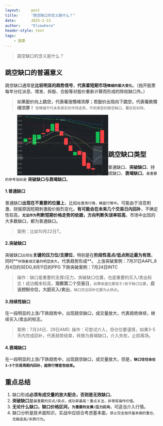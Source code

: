```yaml
---
layout: 	post
title: 		"跳空缺口的含义是什么？"
date:       2025-1-13
author: 	"Elsewhere"
header-style: text
tags:
    - 股票
---
```


> 跳空缺口的含义是什么？





## 跳空缺口的普遍意义
​     跳空缺口通常是**比较明显的趋势信号**，**代表着短期市场`情绪的极大变化`**。（抛开股票每年分红派息、增发、拆股、合股等对股价重新计算而形成的除权缺口外。）

> **如果股价向上跳空，代表看涨情绪浓厚；若股价出现向下跳空，代表看跌情绪浓厚！**
> `但情绪不代未来真实的市场走势，不同类型的跳空缺口，要区别对待。`
>
> <img src="/img/2025/01-13-15/1.png" width = "300" height = "200"  align=left />

<br><br><br><br><br>



## 跳空缺口类型
普通缺口、**突破缺口**、持续缺口、**衰竭缺口**。`最重要的参考指标是` **突破缺口与衰竭缺口**。



#### 1.普通缺口

​		普通缺口**出现在不重要的位置上**，比如`在震荡行情，横盘行情中`。可能由于消息刺激、财报原因短期刺激股价剧烈变化。**有可能会在未来几个交易日内回补**，不确定性较高，**`无法作为`判断短期价格走势的依据，方向判断失误率较高**，市场中出现的大多数缺口，都为普通缺口。

> 案例：比如10月22日T。



#### 2.突破缺口

突破缺口`出现在`**关键的压力位/支撑位**，特别是在**阶段性高点/低点附近最为有效**，同时**`伴随着成交量的明显放大`，代表趋势形成**。
上涨突破案例：7月31日AAPL,8月4日的SEDG,8月11日的PPG
下跌突破案例：7月24日INTC

> 操作：缺口是重要的支撑/压力，突破缺口位置，也是重要的买入/卖出标志！成功概率较高，**观察第二个交易日**，`如果收盘位置高于/低于缺口位置`，**应该控制仓位，大胆买入/卖出**，`缺口完全回补位置为止损点`。



#### 3.持续性缺口

在一段明显的上涨/下跌趋势中，出现跳空缺口，成交量放大，代表趋势继续，继续买入/卖出的标志。

> 案例：7月24日、29日AMD.
> 操作：可尝试介入，但仓位要谨慎，如果3-5天内完成回补，代表趋势结束，转换为衰竭缺口，介入失败，止损离场。



#### 4.衰竭缺口

在一段明显的上涨/下跌趋势中，出现跳空缺口，成交量放大，但是，**`缺口往往会在3-5个交易周期内回补，趋势行情宣告结束`。**



## 重点总结

1. 缺口形成**必须有成交量的放大配合，否则是无效缺口**。
2. **突破缺口**是`最重要的买点/卖点，成功率最高！重点关注，非常有操作价值。`
3. **无论什么缺口，缺口价格区间，`为重要的支撑/压力区间`**，可适当介入行情。
4. 缺口分析是技术面知识，实战中应综合考虑基本面，`禁止完全抛开基本面的重仓、无脑追高/杀跌行为`。
